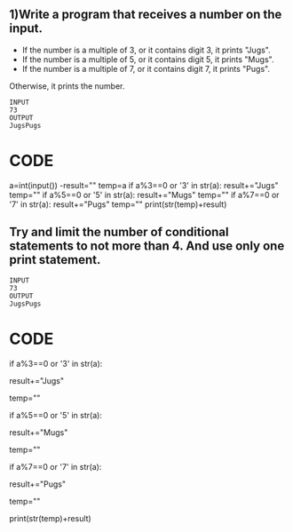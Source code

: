 ## 1)Write a program that receives a number on the input.

  - If the number is a multiple of 3, or it contains digit 3, it prints "Jugs". 
  - If the number is a multiple of 5, or it contains digit 5, it prints "Mugs".
  - If the number is a multiple of 7, or it contains digit 7, it prints "Pugs".

  Otherwise, it prints the number.
  ```
  INPUT 
73 
OUTPUT
JugsPugs

  ```
  # CODE
  
a=int(input())
-result=""
temp=a
if a%3==0 or '3' in str(a):
  result+="Jugs"
  temp=""
if a%5==0 or '5' in str(a):
  result+="Mugs"
  temp=""
if a%7==0 or '7' in str(a):
  result+="Pugs"
  temp=""
print(str(temp)+result)

## Try and limit the number of conditional statements to not more than 4. And use only one print statement.
```
INPUT 
73 
OUTPUT
JugsPugs
```
# CODE

if a%3==0 or '3' in str(a):
  
  result+="Jugs"
  
  temp=""

if a%5==0 or '5' in str(a):
  
  result+="Mugs"
  
  temp=""

if a%7==0 or '7' in str(a):
  
  result+="Pugs"
  
  temp=""

print(str(temp)+result)

